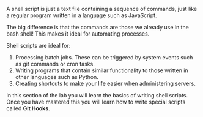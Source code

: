 A shell script is just a text file containing a sequence of commands, just like a regular program written in a language such as JavaScript.

The big difference is that the commands are those we already use in the bash shell! This makes it ideal for automating processes.

Shell scripts are ideal for:

1. Processing batch jobs. These can be triggered by system events such as git commands or cron tasks.
2. Writing programs that contain similar functionality to those written in other languages such as Python.
3. Creating shortcuts to make your life easier when administering servers.

In this section of the lab you will learn the basics of writing shell scripts. Once you have mastered this you will learn how to write special scripts called **Git Hooks**.
